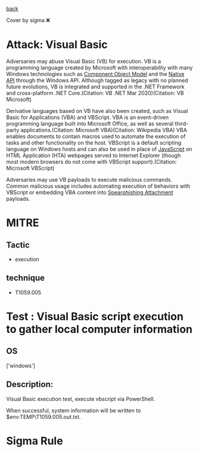 [back](../index.md)

Cover by sigma :x: 

# Attack: Visual Basic

 Adversaries may abuse Visual Basic (VB) for execution. VB is a programming language created by Microsoft with interoperability with many Windows technologies such as [Component Object Model](https://attack.mitre.org/techniques/T1559/001) and the [Native API](https://attack.mitre.org/techniques/T1106) through the Windows API. Although tagged as legacy with no planned future evolutions, VB is integrated and supported in the .NET Framework and cross-platform .NET Core.(Citation: VB .NET Mar 2020)(Citation: VB Microsoft)

Derivative languages based on VB have also been created, such as Visual Basic for Applications (VBA) and VBScript. VBA is an event-driven programming language built into Microsoft Office, as well as several third-party applications.(Citation: Microsoft VBA)(Citation: Wikipedia VBA) VBA enables documents to contain macros used to automate the execution of tasks and other functionality on the host. VBScript is a default scripting language on Windows hosts and can also be used in place of [JavaScript](https://attack.mitre.org/techniques/T1059/007) on HTML Application (HTA) webpages served to Internet Explorer (though most modern browsers do not come with VBScript support).(Citation: Microsoft VBScript)

Adversaries may use VB payloads to execute malicious commands. Common malicious usage includes automating execution of behaviors with VBScript or embedding VBA content into [Spearphishing Attachment](https://attack.mitre.org/techniques/T1566/001) payloads.

# MITRE
## Tactic
  - execution

## technique
  - T1059.005

# Test : Visual Basic script execution to gather local computer information

## OS

 ['windows']

## Description:

 Visual Basic execution test, execute vbscript via PowerShell.

When successful, system information will be written to $env:TEMP\T1059.005.out.txt.

# Sigma Rule
